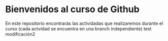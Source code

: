 # Bienvenidos al curso de Github
En este repositorio encontrarás las actividadas que realizaremos durante el curso (cada actvidad se encuentra en una branch independiente)
test
modificación2
